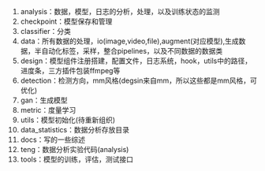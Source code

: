 1) analysis：数据，模型，日志的分析，处理，以及训练状态的监测
2) checkpoint：模型保存和管理
3) classifier：分类
4) data：所有数据的处理，io(image,video,file),augment(对应模型),生成数据，半自动化标签，采样，整合pipelines，以及不同数据的数据类
5) design：模型组件注册搭建，配置文件，日志系统，hook，utils中的路径，进度条，三方插件包装ffmpeg等
6) detection：检测方向，mm风格(degsin来自mm，所以这些都是mm风格，可优化)
7) gan：生成模型
8) metric：度量学习
9) utils：模型初始化(待重新组织)
10) data_statistics：数据分析存放目录
11) docs：写的一些综述
12) teng：数据分析实验代码(analysis)
13) tools：模型的训练，评估，测试接口
